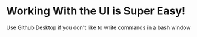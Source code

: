 # Working With the UI is Super Easy!

 Use Github Desktop if you don't like to write commands in a bash window
